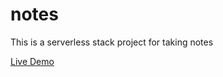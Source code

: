 # notes
This is a serverless stack project for taking notes

[Live Demo](https://d4pmee63mwasw.cloudfront.net/)

